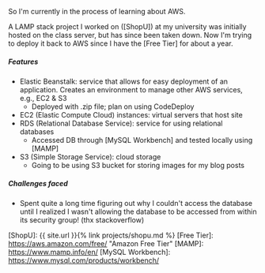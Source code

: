 So I'm currently in the process of learning about AWS.

A LAMP stack project I worked on ([ShopU]) at my university was initially
hosted on the class server, but has since been taken down. Now I'm trying to
deploy it back to AWS since I have the [Free Tier] for about a year.

##### Features
* Elastic Beanstalk: service that allows for easy deployment of an application.
Creates an environment to manage other AWS services, e.g., EC2 & S3
  * Deployed with .zip file; plan on using CodeDeploy
* EC2 (Elastic Compute Cloud) instances: virtual servers that host site
* RDS (Relational Database Service): service for using relational databases
  * Accessed DB through [MySQL Workbench] and tested locally using [MAMP]
* S3 (Simple Storage Service): cloud storage
  * Going to be using S3 bucket for storing images for my blog posts

##### Challenges faced
* Spent quite a long time figuring out why I couldn't access the database until
I realized I wasn't allowing the database to be accessed from within its
security group! (thx stackoverflow)

<!-- Links -->
[ShopU]: {{ site.url }}{% link projects/shopu.md %}
[Free Tier]: https://aws.amazon.com/free/ "Amazon Free Tier"
[MAMP]: https://www.mamp.info/en/
[MySQL Workbench]: https://www.mysql.com/products/workbench/
